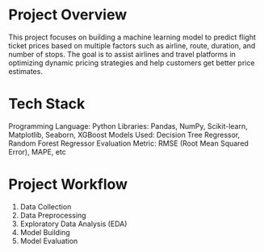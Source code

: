 # Project Overview
This project focuses on building a machine learning model to predict flight ticket prices based on multiple factors such as airline, route, duration, and number of stops. The goal is to assist airlines and travel platforms in optimizing dynamic pricing strategies and help customers get better price estimates.

# Tech Stack
Programming Language: Python
Libraries: Pandas, NumPy, Scikit-learn, Matplotlib, Seaborn, XGBoost
Models Used: Decision Tree Regressor, Random Forest Regressor
Evaluation Metric: RMSE (Root Mean Squared Error), MAPE, etc

# Project Workflow
1. Data Collection
2. Data Preprocessing
3. Exploratory Data Analysis (EDA)
4. Model Building
5. Model Evaluation
